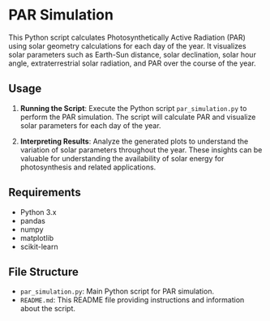 # PAR Simulation

This Python script calculates Photosynthetically Active Radiation (PAR) using solar geometry calculations for each day of the year. It visualizes solar parameters such as Earth-Sun distance, solar declination, solar hour angle, extraterrestrial solar radiation, and PAR over the course of the year.

## Usage

1. **Running the Script**: Execute the Python script `par_simulation.py` to perform the PAR simulation. The script will calculate PAR and visualize solar parameters for each day of the year.

2. **Interpreting Results**: Analyze the generated plots to understand the variation of solar parameters throughout the year. These insights can be valuable for understanding the availability of solar energy for photosynthesis and related applications.

## Requirements

- Python 3.x
- pandas
- numpy
- matplotlib
- scikit-learn

## File Structure

- `par_simulation.py`: Main Python script for PAR simulation.
- `README.md`: This README file providing instructions and information about the script.

